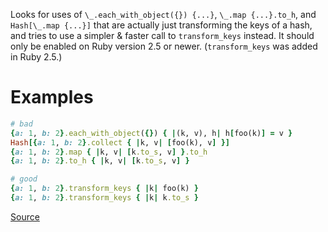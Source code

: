
Looks for uses of `\_.each_with_object({}) {...}`,
`\_.map {...}.to_h`, and `Hash[\_.map {...}]` that are actually just
transforming the keys of a hash, and tries to use a simpler & faster
call to `transform_keys` instead.
It should only be enabled on Ruby version 2.5 or newer.
(`transform_keys` was added in Ruby 2.5.)

# Examples

```ruby
# bad
{a: 1, b: 2}.each_with_object({}) { |(k, v), h| h[foo(k)] = v }
Hash[{a: 1, b: 2}.collect { |k, v| [foo(k), v] }]
{a: 1, b: 2}.map { |k, v| [k.to_s, v] }.to_h
{a: 1, b: 2}.to_h { |k, v| [k.to_s, v] }

# good
{a: 1, b: 2}.transform_keys { |k| foo(k) }
{a: 1, b: 2}.transform_keys { |k| k.to_s }
```

[Source](http://www.rubydoc.info/gems/rubocop/RuboCop/Cop/Style/HashTransformKeys)